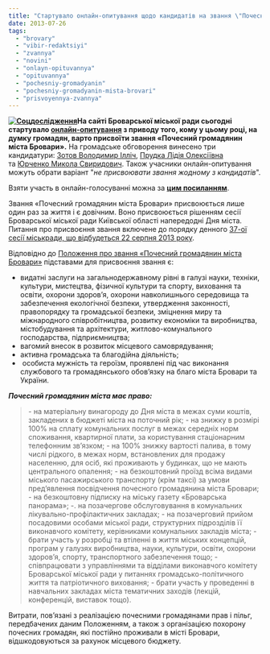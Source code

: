 ```yaml
---
title: "Стартувало онлайн-опитування щодо кандидатів на звання \"Почесний громадянин міста Бровари\""
date: 2013-07-26
tags: 
  - "brovary"
  - "vibir-redaktsiyi"
  - "zvannya"
  - "novini"
  - "onlayn-opituvannya"
  - "opituvannya"
  - "pochesniy-gromadyanin"
  - "pochesniy-gromadyanin-mista-brovari"
  - "prisvoyennya-zvannya"
---
```


**[![Соцдослідження](https://mpz.brovary.org/wp-content/uploads/2012/09/Sotsdoslidzhennya.jpg)](https://mpz.brovary.org/wp-content/uploads/2012/09/Sotsdoslidzhennya.jpg)На сайті Броварської міської ради сьогодні стартувало [онлайн-опитування](http://www.brovary.kiev.ua/opituvannya) з приводу того, кому у цьому році, на думку громадян, варто присвоїти звання «Почесний громадянин міста Бровари».** На громадське обговорення винесено три кандидатури: [Зотов Володимир Ілліч](http://docs.pravo-znaty.org.ua/p8497/22.08.2013), [Прудка Лідія Олексіївна](http://docs.pravo-znaty.org.ua/p8471/22.08.2013) та [Юрченко Микола Свиридович](http://docs.pravo-znaty.org.ua/p8498/22.08.2013). Також учасники онлайн-опитування можуть обрати варіант "_не присвоювати звання жодному з кандидатів_".

Взяти участь в онлайн-голосуванні можна за [**цим посиланням**](http://www.brovary.kiev.ua/opituvannya).

Звання «Почесний громадянин міста Бровари» присвоюється лише один раз за життя і є довічним. Воно присвоюється рішенням сесії Броварської міської ради Київської області напередодні Дня міста. Питання про присвоєння звання включене до порядку денного [37-ої сесії міськради, що відбудеться 22 серпня 2013 року](https://mpz.brovary.org/22-serpnya-vidbudetsya-37-a-chergova-sesiya-brovarskoyi-miskoyi-radi/).

Відповідно до [Положення про звання «Почесний громадянин міста Бровари»](http://docs.pravo-znaty.org.ua/p3041/07.06.2012/666-21-06) підставами для присвоєння звання є:

- видатні заслуги на загальнодержавному рівні в галузі науки, техніки, культури, мистецтва, фізичної культури та спорту, виховання та освіти, охорони здоров’я, охорони навколишнього середовища та забезпечення екологічної безпеки, утвердження законності, правопорядку та громадської безпеки, зміцнення миру та міжнародного співробітництва, розвитку економіки та виробництва, містобудування та архітектури, житлово-комунального господарства, підприємництва;
- вагомий внесок в розвиток місцевого самоврядування;
- активна громадська та благодійна діяльність;
-  особиста мужність та героїзм, проявлені під час виконання службового та громадянського обов’язку на благо міста Бровари та України.

_**Почесний громадянин міста має право:**_

> \- на матеріальну винагороду до Дня міста в межах суми коштів, закладених в бюджеті міста на поточний рік; - на знижку в розмірі 100% на сплату комунальних послуг в межах середніх норм споживання, квартирної плати, за користування стаціонарним телефонним зв’язком; - на 100% знижку вартості палива, в тому числі рідкого, в межах норм, встановлених для продажу населенню, для осіб, які проживають у будинках, що не мають центрального опалення; - на безкоштовний проїзд всіма видами міського пасажирського транспорту (крім таксі) за умови пред’явлення посвідчення почесного громадянина міста Бровари; - на безкоштовну підписку на міську газету «Броварська панорама»; -. на позачергове обслуговування в комунальних лікувально-профілактичних закладах; - на позачерговий прийом посадовими особами міської ради, структурних підрозділів її виконавчого комітету, керівниками комунальних закладів міста; - брати участь у розробці та втіленні в життя міських концепцій, програм у галузях виробництва, науки, культури, освіти, охорони здоров’я, спорту, транспортного забезпечення тощо; - співпрацювати з управліннями та відділами виконавчого комітету Броварської міської ради у питаннях громадсько-політичного життя та патріотичного виховання; - брати участь у проведенні в навчальних закладах міста тематичних заходів (лекцій, конференцій, виставок тощо).

Витрати, пов’язані з реалізацією почесними громадянами прав і пільг, передбачених даним Положенням, а також з організацією похорону почесних громадян, які постійно проживали в місті Бровари, відшкодовуються за рахунок місцевого бюджету.
